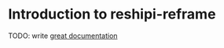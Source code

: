 # Introduction to reshipi-reframe

TODO: write [great documentation](http://jacobian.org/writing/what-to-write/)
